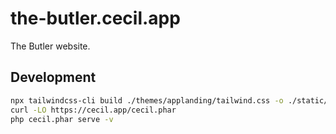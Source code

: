 # the-butler.cecil.app

The Butler website.

## Development

```bash
npx tailwindcss-cli build ./themes/applanding/tailwind.css -o ./static/styles.css
curl -LO https://cecil.app/cecil.phar
php cecil.phar serve -v
```
